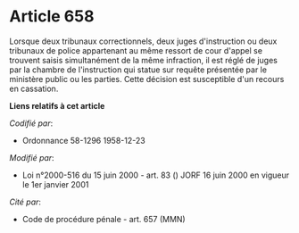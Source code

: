 # Article 658

Lorsque deux tribunaux correctionnels, deux juges d'instruction ou deux tribunaux de police appartenant au même ressort de
cour d'appel se trouvent saisis simultanément de la même infraction, il est réglé de juges par la chambre de l'instruction
qui statue sur requête présentée par le ministère public ou les parties. Cette décision est susceptible d'un recours en
cassation.

**Liens relatifs à cet article**

_Codifié par_:

  - Ordonnance 58-1296 1958-12-23

_Modifié par_:

  - Loi n°2000-516 du 15 juin 2000 - art. 83 () JORF 16 juin 2000 en vigueur le 1er janvier 2001

_Cité par_:

  - Code de procédure pénale - art. 657 (MMN)
